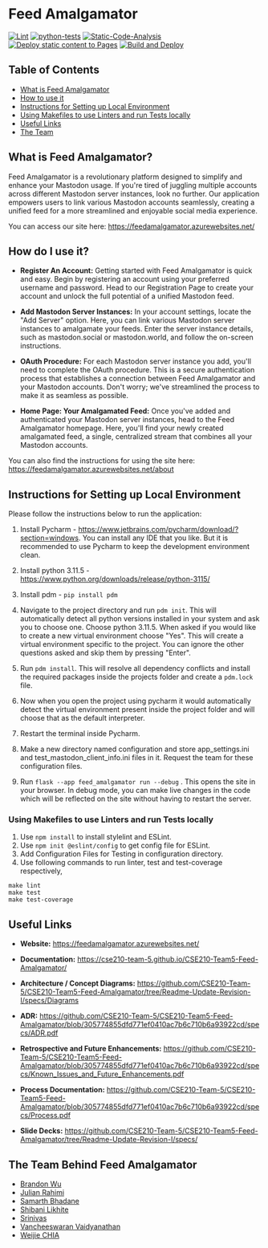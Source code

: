 # Feed Amalgamator

[![Lint](https://github.com/CSE210-Team-5/CSE210-Team5-Feed-Amalgamator/actions/workflows/lint.yml/badge.svg)](https://github.com/CSE210-Team-5/CSE210-Team5-Feed-Amalgamator/actions/workflows/lint.yml)
[![python-tests](https://github.com/CSE210-Team-5/CSE210-Team5-Feed-Amalgamator/actions/workflows/python-tests.yml/badge.svg)](https://github.com/CSE210-Team-5/CSE210-Team5-Feed-Amalgamator/actions/workflows/python-tests.yml)
[![Static-Code-Analysis](https://github.com/CSE210-Team-5/CSE210-Team5-Feed-Amalgamator/actions/workflows/static-analysis.yml/badge.svg)](https://github.com/CSE210-Team-5/CSE210-Team5-Feed-Amalgamator/actions/workflows/static-analysis.yml)
[![Deploy static content to Pages](https://github.com/CSE210-Team-5/CSE210-Team5-Feed-Amalgamator/actions/workflows/Documentation_Generator.yml/badge.svg)](https://github.com/CSE210-Team-5/CSE210-Team5-Feed-Amalgamator/actions/workflows/Documentation_Generator.yml)
[![Build and Deploy](https://github.com/CSE210-Team-5/CSE210-Team5-Feed-Amalgamator/actions/workflows/Deployment_Workflow.yml/badge.svg)](https://github.com/CSE210-Team-5/CSE210-Team5-Feed-Amalgamator/actions/workflows/Deployment_Workflow.yml)

## Table of Contents

- [What is Feed Amalgamator](README.md#what-is-feed-amalgamator)
- [How to use it](README.md#how-do-i-use-it)
- [Instructions for Setting up Local Environment](README.md#instructions-for-setting-up-local-environment)
- [Using Makefiles to use Linters and run Tests locally](README.md#using-makefiles-to-use-linters-and-run-tests-locally)
- [Useful Links](README.md#useful-links)
- [The Team](README.md#what-is-feed-amalgamator)

## What is Feed Amalgamator?

Feed Amalgamator is a revolutionary platform designed to simplify and enhance your Mastodon usage. If you're tired of juggling multiple accounts across different Mastodon server instances, look no further. Our application empowers users to link various Mastodon accounts seamlessly, creating a unified feed for a more streamlined and enjoyable social media experience.

You can access our site here: <https://feedamalgamator.azurewebsites.net/>

## How do I use it?

- **Register An Account:**
  Getting started with Feed Amalgamator is quick and easy. Begin by registering an account using your preferred username and password. Head to our Registration
  Page to create your account and unlock the full potential of a unified Mastodon feed.
  
- **Add Mastodon Server Instances:**
  In your account settings, locate the "Add Server" option. Here, you can link various Mastodon server instances to amalgamate your feeds. Enter the server
  instance details, such as mastodon.social or mastodon.world, and follow the on-screen instructions.

- **OAuth Procedure:**
  For each Mastodon server instance you add, you'll need to complete the OAuth procedure. This is a secure authentication process that establishes a connection
  between Feed Amalgamator and your Mastodon accounts. Don't worry; we've streamlined the process to make it as seamless as possible.
  
- **Home Page: Your Amalgamated Feed:**
  Once you've added and authenticated your Mastodon server instances, head to the Feed Amalgamator homepage. Here, you'll find your newly created amalgamated feed,
  a single, centralized stream that combines all your Mastodon accounts.

You can also find the instructions for using the site here: <https://feedamalgamator.azurewebsites.net/about>

## Instructions for Setting up Local Environment

Please follow the instructions below to run the application:

1. Install Pycharm - <https://www.jetbrains.com/pycharm/download/?section=windows>. You can install any IDE that you like. But it is recommended to use Pycharm to keep the development environment clean.

2. Install python 3.11.5 - <https://www.python.org/downloads/release/python-3115/>

3. Install pdm - `pip install pdm`

4. Navigate to the project directory and run `pdm init`. This will automatically detect all python versions installed in your system and ask you to choose one. Choose python 3.11.5. When asked if you would like to create a new virtual environment choose "Yes". This will create a virtual environment specific to the project. You can ignore the other questions asked and skip them by pressing "Enter".

5. Run `pdm install`. This will resolve all dependency conflicts and install the required packages inside the projects folder and create a `pdm.lock` file.

6. Now when you open the project using pycharm it would automatically detect the virtual environment present inside the project folder and will choose that as the default interpreter.

7. Restart the terminal inside Pycharm.

8. Make a new directory named configuration and store app_settings.ini and test_mastodon_client_info.ini files in it. Request the team for these configuration files.

9. Run `flask --app feed_amalgamator run --debug` . This opens the site in your browser. In debug mode, you can make live changes in the code which will be reflected on the site without having to restart the server.

### Using Makefiles to use Linters and run Tests locally

1. Use `npm install` to install stylelint and ESLint.
2. Use `npm init @eslint/config` to get config file for ESLint.
3. Add Configuration Files for Testing in configuration directory.
4. Use following commands to run linter, test and test-coverage respectively,

`make lint`  
`make test`  
`make test-coverage`

## Useful Links

- **Website:** <https://feedamalgamator.azurewebsites.net/>

- **Documentation:** <https://cse210-team-5.github.io/CSE210-Team5-Feed-Amalgamator/>

- **Architecture / Concept Diagrams:** <https://github.com/CSE210-Team-5/CSE210-Team5-Feed-Amalgamator/tree/Readme-Update-Revision-I/specs/Diagrams>

- **ADR:** <https://github.com/CSE210-Team-5/CSE210-Team5-Feed-Amalgamator/blob/305774855dfd771ef0410ac7b6c710b6a93922cd/specs/ADR.pdf>

- **Retrospective and Future Enhancements:** <https://github.com/CSE210-Team-5/CSE210-Team5-Feed-Amalgamator/blob/305774855dfd771ef0410ac7b6c710b6a93922cd/specs/Known_Issues_and_Future_Enhancements.pdf>

- **Process Documentation:** <https://github.com/CSE210-Team-5/CSE210-Team5-Feed-Amalgamator/blob/305774855dfd771ef0410ac7b6c710b6a93922cd/specs/Process.pdf>

- **Slide Decks:** <https://github.com/CSE210-Team-5/CSE210-Team5-Feed-Amalgamator/tree/Readme-Update-Revision-I/specs/>

## The Team Behind Feed Amalgamator

- [Brandon Wu](https://github.com/bwu2018)
- [Julian Rahimi](https://github.com/ju-ra-96)
- [Samarth Bhadane](https://github.com/samarth9201)
- [Shibani Likhite](https://github.com/ShibaniL123)
- [Srinivas](https://github.com/srinivasraman18)
- [Vancheeswaran Vaidyanathan](https://github.com/vancheeswaran)
- [Weijie CHIA](https://github.com/Moomootank)

